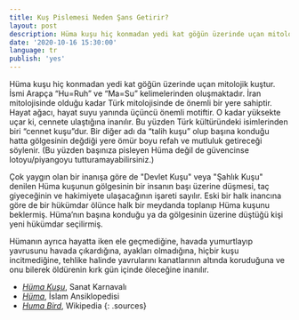 ```yaml
---
title: Kuş Pislemesi Neden Şans Getirir?
layout: post
description: Hüma kuşu hiç konmadan yedi kat göğün üzerinde uçan mitolojik kuştur. İsmi Arapça “Hu=Ruh” ve “Ma=Su” kelimelerinden oluşmaktadır. İran mitolojisinde olduğu kadar Türk mitolojisinde de önemli bir yere sahiptir. Hayat ağacı, hayat suyu yanında üçüncü önemli motiftir. O kadar yüksekte uçar ki, cennete ulaştığına inanılır. Bu yüzden Türk kültüründeki isimlerinden biri “cennet kuşu”dur. Bir diğer adı da “talih kuşu” olup başına konduğu hatta gölgesinin değdiği yere ömür boyu refah ve mutluluk getireceği söylenir.
date: '2020-10-16 15:30:00'
language: tr
publish: 'yes'
---
```


Hüma kuşu hiç konmadan yedi kat göğün üzerinde uçan mitolojik kuştur. İsmi Arapça “Hu=Ruh” ve “Ma=Su” kelimelerinden oluşmaktadır. İran mitolojisinde olduğu kadar Türk mitolojisinde de önemli bir yere sahiptir. Hayat ağacı, hayat suyu yanında üçüncü önemli motiftir. O kadar yüksekte uçar ki, cennete ulaştığına inanılır. Bu yüzden Türk kültüründeki isimlerinden biri “cennet kuşu”dur. Bir diğer adı da “talih kuşu” olup başına konduğu hatta gölgesinin değdiği yere ömür boyu refah ve mutluluk getireceği söylenir. (Bu yüzden başınıza pisleyen Hüma değil de güvencinse lotoyu/piyangoyu tutturamayabilirsiniz.)

Çok yaygın olan bir inanışa göre de "Devlet Kuşu" veya "Şahlık Kuşu" denilen Hüma kuşunun gölgesinin bir insanın başı üzerine düşmesi, taç giyeceğinin ve hakimiyete ulaşacağının işareti sayılır. Eski bir halk inancına göre de bir hükümdar ölünce halk bir meydanda toplanıp Hüma kuşunu beklermiş. Hüma’nın başına konduğu ya da gölgesinin üzerine düştüğü kişi yeni hükümdar seçilirmiş.

Hümanın ayrıca hayatta iken ele geçmediğine, havada yumurtlayıp yavrusunu havada çıkardığına, ayakları olmadığına, hiçbir kuşu incitmediğine, tehlike halinde yavrularını kanatlarının altında koruduğuna ve onu bilerek öldürenin kırk gün içinde öleceğine inanılır.


+ *[Hüma Kuşu](https://www.sanatkarnavali.com/huma-kusu/)*, Sanat Karnavalı
+ *[Hüma](https://islamansiklopedisi.org.tr/huma)*, İslam Ansiklopedisi
+ *[Huma Bird](https://en.wikipedia.org/wiki/Huma_bird)*, Wikipedia
{: .sources}
